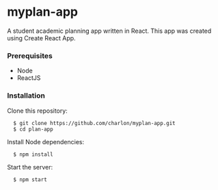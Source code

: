 # myplan-app
A student academic planning app written in React. This app was created using Create React App.

### Prerequisites
* Node
* ReactJS

### Installation

Clone this repository:
```
  $ git clone https://github.com/charlon/myplan-app.git
  $ cd plan-app
```

Install Node dependencies:
```
  $ npm install
```
Start the server:
```
  $ npm start
```
